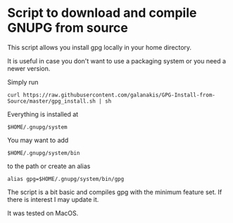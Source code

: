 # Script to download and compile GNUPG from source

This script allows you install gpg locally in your
home directory.

It is useful in case you don't want to use a
packaging system or you need a newer version.

Simply run

  	curl https://raw.githubusercontent.com/galanakis/GPG-Install-from-Source/master/gpg_install.sh | sh

Everything is installed at 

	$HOME/.gnupg/system

You may want to add
	
	$HOME/.gnupg/system/bin

to the path or create an alias

	alias gpg=$HOME/.gnupg/system/bin/gpg

The script is a bit basic and compiles gpg with
the minimum feature set. If there is interest I
may update it.

It was tested on MacOS.
